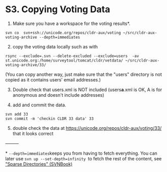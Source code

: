 # S3. Copying Voting Data

1. Make sure you have a workspace for the voting results\*.

```none
svn co  svn+ssh://unicode.org/repos/cldr-aux/voting ~/src/cldr-aux-voting-archive --depth=immediates
```

2. copy the voting data locally such as with

```none
rsync --exclude=.svn --delete-excluded --exclude=users  -av st.unicode.org:/home/surveytool/tomcat/cldr/vetdata/ ~/src/cldr-aux-voting-archive/33/
```

(You can copy another way, just make sure that the "users" directory is not
copied as it contains users' email addresses.)

3. Double check that users.xml is NOT included (users**a**.xml is OK, A is for
anonymous and doesn't include addresses)

4. add and commit the data.

```none
svn add 33
svn commit -m 'checkin CLDR 33 data' 33
```

5. double check the data at <https://unicode.org/repos/cldr-aux/voting/33/> that
it looks correct

———

\* ` --depth=immediates `keeps you from having to fetch everything. You can
later use `svn up --set-depth=infinity `to fetch the rest of the content, see[
"Sparse Directories"
(SVNBook)](http://svnbook.red-bean.com/en/1.7/svn.advanced.sparsedirs.html)
